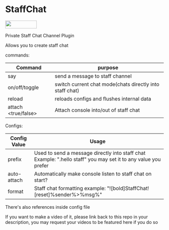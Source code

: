 # StaffChat
[<img src="https://img.shields.io/badge/Poggit-view-brightgreen.svg" width="100" height="25" />](https://poggit.pmmp.io/ci/ThunderDoesPlugins/StaffChat/StaffChat)

Private Staff Chat Channel Plugin

Allows you to create staff chat

commands:

| Command             | purpose                                                  |
|---------------------|----------------------------------------------------------|
| say                 | send a message to staff channel                          |
| on/off/toggle       | switch current chat mode(chats directly into staff chat) |
| reload              | reloads configs and flushes internal data                |
| attach <true/false> | Attach console into/out of staff chat                    |

Configs:

| Config Value | Usage                                                                                                          |
|--------------|----------------------------------------------------------------------------------------------------------------|
| prefix       | Used to send a message directly into staff chat Example: ".hello staff" you may set it to any value you prefer |
| auto-attach  | Automatically make console listen to staff chat on start?                                                      |
| format       | Staff chat formatting example: "![bold]StaffChat![reset]%sender%>%msg%"                                        |

There's also references inside config file

If you want to make a video of it, please link back to this repo in your description, you may request your videos to be featured here if you do so
